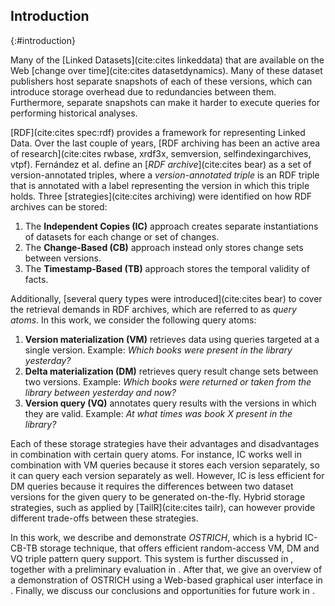## Introduction
{:#introduction}

Many of the [Linked Datasets](cite:cites linkeddata) that are available on the Web [change over time](cite:cites datasetdynamics).
Many of these dataset publishers host separate snapshots of each of these versions,
which can introduce storage overhead due to redundancies between them.
Furthermore, separate snapshots can make it harder to execute queries for performing historical analyses.

[RDF](cite:cites spec:rdf) provides a framework for representing Linked Data.
Over the last couple of years, [RDF archiving has been an active area of research](cite:cites rwbase, xrdf3x, semversion, selfindexingarchives, vtpf).
Fernández et al. define an [_RDF archive_](cite:cites bear) as a set of version-annotated triples,
where a _version-annotated triple_ is an RDF triple that is annotated with a label representing the version in which this triple holds.
Three [strategies](cite:cites archiving) were identified on how RDF archives can be stored:

1. The **Independent Copies (IC)** approach creates separate instantiations of datasets for
each change or set of changes.
2. The **Change-Based (CB)** approach instead only stores change sets between versions.
3. The **Timestamp-Based (TB)** approach stores the temporal validity of facts.

Additionally, [several query types were introduced](cite:cites bear) to cover the retrieval demands in RDF archives, which are referred to as _query atoms_.
In this work, we consider the following query atoms:

1. **Version materialization (VM)** retrieves data using queries targeted at a single version.
Example: _Which books were present in the library yesterday?_
2. **Delta materialization (DM)** retrieves query result change sets between two versions.
Example: _Which books were returned or taken from the library between yesterday and now?_
3. **Version query (VQ)** annotates query results with the versions in which they are valid.
Example: _At what times was book X present in the library?_

Each of these storage strategies have their advantages and disadvantages in combination with certain query atoms.
For instance, IC works well in combination with VM queries because it stores each version separately, so it can query each version separately as well.
However, IC is less efficient for DM queries because it requires the differences between two dataset versions for the given query to be generated on-the-fly.
Hybrid storage strategies, such as applied by [TailR](cite:cites tailr), can however provide different trade-offs between these strategies.

In this work, we describe and demonstrate _OSTRICH_, which is a hybrid IC-CB-TB storage technique,
that offers efficient random-access VM, DM and VQ triple pattern query support.
This system is further discussed in [](#system), together with a preliminary evaluation in [](#preliminary_evaluation).
After that, we give an overview of a demonstration of OSTRICH using a Web-based graphical user interface in [](#demonstration-overview).
Finally, we discuss our conclusions and opportunities for future work in [](#conclusions).
